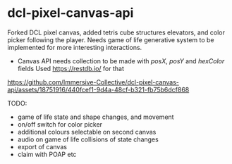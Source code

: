 # dcl-pixel-canvas-api
 Forked DCL pixel canvas, added tetris cube structures elevators, and color picker following the player.
 Needs game of life generative system to be implemented for more interesting interactions.

 - Canvas API needs collection to be made with *posX*, *posY* and *hexColor* fields
Used https://restdb.io/ for that

https://github.com/Immersive-Collective/dcl-pixel-canvas-api/assets/18751916/440fcef1-9d4a-48cf-b321-fb75b6dcf868

TODO: 
- game of life state and shape changes, and movement
- on/off switch for color picker
- additional colours selectable on second canvas
- audio on game of life collisions of state changes
- export of canvas
- claim with POAP etc
  
